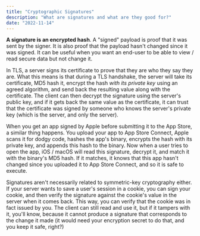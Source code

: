 ```yaml
---
title: "Cryptographic Signatures"
description: "What are signatures and what are they good for?"
date: "2022-11-14"
---
```


**A signature is an encrypted hash**. A "signed" payload is proof that it was sent
by the signer. It is also proof that the payload hasn't changed since it was signed.
It can be useful when you want an end-user to be able to view / read secure data
but not change it.

In TLS, a server signs its certificate to prove that they are who they say they
are. What this means is that during a TLS handshake, the server will take its
certificate, MD5 hash it, encrypt the hash _with its private key_ using an agreed
algorithm, and send back the resulting value along with the certificate. The client
can then decrypt the signature using the server's public key, and if it gets back
the same value as the certificate, it can trust that the certificate was signed
by someone who knows the server's private key (which is the server, and only the
server).

When you get an app signed by Apple before submitting it to the App Store, a similar
thing happens. You upload your app to App Store Connect, Apple scans it for dodgy
code, hashes the app's binary, encrypts the hash with its private key, and appends
this hash to the binary. Now when a user tries to open the app, iOS / macOS will read
this signature, decrypt it, and match it with the binary's MD5 hash. If it matches,
it knows that this app hasn't changed since you uploaded it to App Store Connect,
and so it is safe to execute.

Signatures aren't necessarily related to symmetric-key cryptography either. If your
server wants to save a user's session in a cookie, you can sign your cookie, and then
verify the signature against the cookie's value in the server when it comes back.
This way, you can verify that the cookie was in fact issued by you. The client can
still read and use it, but if it tampers with it, you'll know, because it cannot
produce a signature that corresponds to the change it made (it would need your
encryption secret to do that, and you keep it safe, right?)
